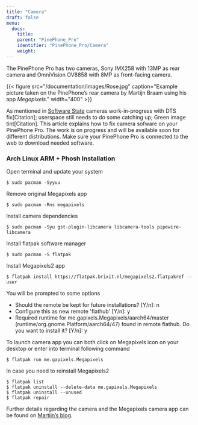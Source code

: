 ```yaml
---
title: "Camera"
draft: false
menu:
  docs:
    title:
    parent: "PinePhone_Pro"
    identifier: "PinePhone_Pro/Camera"
    weight:
---
```


The PinePhone Pro has two cameras, Sony IMX258 with 13MP as rear camera and OmniVision OV8858 with 8MP as front-facing camera.

{{< figure src="/documentation/images/Rose.jpg" caption="Example picture taken on the PinePhone’s rear camera by Martijn Braam using his app _Megapixels_." width="400" >}}


As mentioned in [Software State](/documentation/PinePhone_Pro/Software/Software_state/) cameras work-in-progress with DTS fix[Citation]; userspace still needs to do some catching up; Green image tint[Citation]. This article explains how to fix camera sofware on your PinePhone Pro. The work is on progress and will be available soon for different distributions. Make sure your PinePhone Pro is connected to the web to download needed software.


### Arch Linux ARM + Phosh Installation

Open terminal and update your system

```console
$ sudo pacman -Syyuu
```

Remove original Megapixels app

```console
$ sudo pacman -Rns megapixels
```

Install camera dependencies
```console
$ sudo pacman -Syu gst-plugin-libcamera libcamera-tools pipewire-libcamera
```

Install flatpak software manager

```console
$ sudo pacman -S flatpak
```

Install Megapixels2 app

```console
$ flatpak install https://flatpak.brixit.nl/megapixels2.flatpakref --user
```

You will be prompted to some options

* Should the remote be kept for future installations? [Y/n]: n
* Configure this as new remote 'flathub' [Y/n]: y
* Required runtime for me.gapixels.Megapixels/aarch64/master (runtime/org.gnome.Platform/aarch64/47) found in remote flathub. Do you want to install it? [Y/n]: y


To launch camera app you can both click on Megapixels icon on your desktop or enter into terminal following command

```console
$ flatpak run me.gapixels.Megapixels
```

In case you need to reinstall Megapixels2

```console
$ flatpak list
$ flatpak uninstall --delete-data me.gapixels.Megapixels
$ flatpak uninstall --unused
$ flatpak repair
```

Further details regarding the camera and the Megapixels camera app can be found on [Martijn’s blog](https://blog.brixit.nl/tag/phones/).
